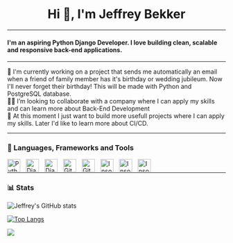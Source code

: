 <h1 align="center">Hi 👋, I'm Jeffrey Bekker</h1>
<hr>
<h4>I'm an aspiring Python Django Developer. I love building clean, scalable and responsive back-end applications.</h4>
<hr>
🔭 I'm currently working on a project that sends me automatically an email when a friend of family member has it's birthday or wedding jubileum. Now I'll never forget their birthday! This will be made with Python and PostgreSQL database.<br>
🤝🏻 I’m looking to collaborate with a company where I can apply my skills and can learn more about Back-End Development<br>
🌱 At this moment I just want to build more usefull projects where I can apply my skills. Later I'd like to learn more about CI/CD.<br>
<hr>

### 🧰 Languages, Frameworks and Tools

<img align="left" alt="Python" width="30px" style="padding-right:10px;" src="https://cdn.jsdelivr.net/gh/devicons/devicon@latest/icons/python/python-original-wordmark.svg" />
<img align="left" alt="Django" width="30px" style="padding-right:10px;" src="https://cdn.jsdelivr.net/gh/devicons/devicon@latest/icons/django/django-plain-wordmark.svg" />
<img align="left" alt="Django Rest Framework" width="30px" style="padding-right:10px;" src="https://cdn.jsdelivr.net/gh/devicons/devicon@latest/icons/djangorest/djangorest-original.svg" />
<img align="left" alt="Git" width="30px" style="padding-right:10px;" src="https://cdn.jsdelivr.net/gh/devicons/devicon/icons/git/git-original.svg" />
<img align="left" alt="GitHub" width="30px" style="padding-right:10px;" src="https://cdn.jsdelivr.net/gh/devicons/devicon/icons/github/github-original.svg" />
<img align="left" alt="Insomnia" width="30px" style="padding-right:10px;" src="https://cdn.jsdelivr.net/gh/devicons/devicon@latest/icons/insomnia/insomnia-original.svg" />
<img align="left" alt="Insomnia" width="30px" style="padding-right:10px;" src="https://cdn.jsdelivr.net/gh/devicons/devicon@latest/icons/postgresql/postgresql-original-wordmark.svg" />
<img align="left" alt="Insomnia" width="30px" style="padding-right:10px;" src="devicon-elasticsearch-plain-wordmark colored" />


<br />

<hr>

### 📊 Stats

![Jeffrey's GitHub stats](https://github-readme-stats.vercel.app/api?username=JeffreyBekker&show_icons=true&theme=gruvbox)

[![Top Langs](https://github-readme-stats.vercel.app/api/top-langs/?username=JeffreyBekker&layout=donut)](https://github.com/anuraghazra/github-readme-stats)

[![](https://visitcount.itsvg.in/api?id=JeffreyBekker&icon=0&color=0)](https://visitcount.itsvg.in)
